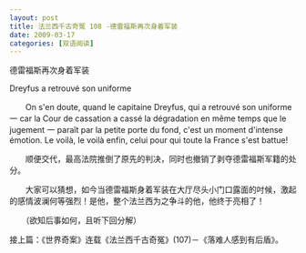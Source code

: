 ```yaml
---
layout: post
title: 法兰西千古奇冤 108 -德雷福斯再次身着军装
date: 2009-03-17
categories: [双语阅读]  
---
```


德雷福斯再次身着军装

Dreyfus a retrouvé son uniforme

　　On s'en doute, quand le capitaine Dreyfus, qui a retrouvé son uniforme 一 car la Cour de cassation a cassé la dégradation en même temps que le jugement 一 paraît par la petite porte du fond, c'est un moment d'intense émotion. Le voilà, le voilà enfin, celui pour qui toute la France s'est battue!



　　顺便交代，最高法院推倒了原先的判决，同时也撤销了剥夺德雷福斯军籍的处分。

　　大家可以猜想，如今当德雷福斯身着军装在大厅尽头小门口露面的吋候，激起的感情波澜何等强烈！是他，整个法兰西为之争斗的他，他终于亮相了！



　　（欲知后事如何，且听下回分解）

接上篇：《世界奇案》连载《法兰西千古奇冤》(107)－《落难人感到有后盾》。
